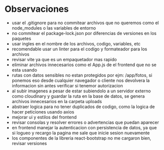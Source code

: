# Observaciones

- usar el .gitignore para no commitear archivos que no queremos como el node_modules o las variables de entorno
- no commitear el package-lock.json por diferencias de versiones en los paquetes
- usar ingles en el nombre de los archivos, codigo, variables, etc
- recomendable usar un linter para el codigo y formateador para los archivos
- revisar vite ya que es un empaquetador mas rapido
- eliminar archivos innecesarios como el App.js de el frontend que no se esta usando
- rutas con datos sensibles no estan protegidos por ejm: /app/fotos, si ponemos eso desde cualquier navegador o cliente nos devolvera la informacion sin antes verificar si tenemor autorizacion
- al subir imagenes a pesar de estar subiendolo a un servidor externo como cloudinary y guardar la ruta en la base de datos, se genera archivos innecesarios en la carpeta uploads
- abstraer logica para no tener duplicados de codigo, como la logica de hacer peticiones usando axios
- mejorar ui y estilos del frontend
- revisar consolas y resolver errores o advertencias que puedan aparecer
- en frontend manejar la autenticacion con persistencia de datos, ya que si logueo y recargo la pagina me sale que inicie sesion nuevamente
- los componentes de la libreria react-bootstrap no me cargaron bien, revisar versiones
